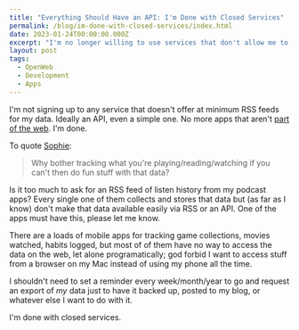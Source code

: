 ```yaml
---
title: "Everything Should Have an API: I'm Done with Closed Services"
permalink: /blog/im-done-with-closed-services/index.html
date: 2023-01-24T00:00:00.000Z
excerpt: "I'm no longer willing to use services that don't allow me to access my data via an API or RSS"
layout: post
tags:
  - OpenWeb
  - Development
  - Apps
---
```


I'm not signing up to any service that doesn't offer at minimum RSS feeds for my data. Ideally an API, even a simple one. No more apps that aren't [part of the web](https://www.jwz.org/blog/2022/11/psa-do-not-use-services-that-hate-the-internet/). I'm done.

To quote [Sophie](https://localghost.dev/blog/everything-should-have-an-api-adventures-in-trying-to-automate-stuff/):

> Why bother tracking what you're playing/reading/watching if you can't then do fun stuff with that data? 

Is it too much to ask for an RSS feed of listen history from my podcast apps? Every single one of them collects and stores that data but (as far as I know) don't make that data available easily via RSS or an API. One of the apps must have this, please let me know.

There are a loads of mobile apps for tracking game collections, movies watched, habits logged, but most of of them have no way to access the data on the web, let alone programatically; god forbid I want to access stuff from a browser on my Mac instead of using my phone all the time.

I shouldn't need to set a reminder every week/month/year to go and request an export of _my_ data just to have it backed up, posted to my blog, or whatever else I want to do with it.

I'm done with closed services.
